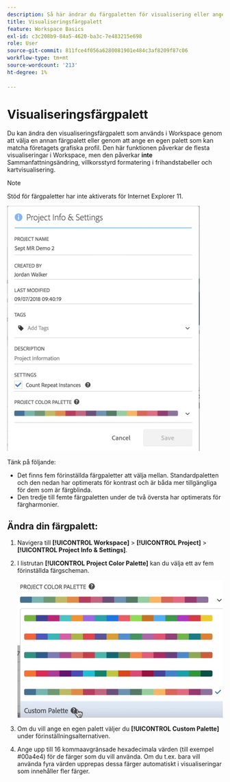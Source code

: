 ```yaml
---
description: Så här ändrar du färgpaletten för visualisering eller anger en egen anpassad färgpalett.
title: Visualiseringsfärgpalett
feature: Workspace Basics
exl-id: c3c208b9-84a5-4620-ba3c-7e483215e698
role: User
source-git-commit: 811fce4f056a6280081901e484c3af8209f87c06
workflow-type: tm+mt
source-wordcount: '213'
ht-degree: 1%

---
```


# Visualiseringsfärgpalett

Du kan ändra den visualiseringsfärgpalett som används i Workspace genom att välja en annan färgpalett eller genom att ange en egen palett som kan matcha företagets grafiska profil. Den här funktionen påverkar de flesta visualiseringar i Workspace, men den påverkar **inte** Sammanfattningsändring, villkorsstyrd formatering i frihandstabeller och kartvisualisering.

>[!NOTE]
>
>Stöd för färgpaletter har inte aktiverats för Internet Explorer 11.

![Fönstret Projektinformation och inställningar.](assets/color_palettes.png)

Tänk på följande:

* Det finns fem förinställda färgpaletter att välja mellan. Standardpaletten och den nedan har optimerats för kontrast och är båda mer tillgängliga för dem som är färgblinda.
* Den tredje till femte färgpaletten under de två översta har optimerats för färgharmonier.

## Ändra din färgpalett:

1. Navigera till **[!UICONTROL Workspace]** > **[!UICONTROL Project]** > **[!UICONTROL Project Info & Settings]**.
1. I listrutan **[!UICONTROL Project Color Palette]** kan du välja ett av fem förinställda färgscheman.

   ![De fem förinställda färgschemana.](assets/custom_palette.png)

1. Om du vill ange en egen palett väljer du **[!UICONTROL Custom Palette]** under förinställningsalternativen.
1. Ange upp till 16 kommaavgränsade hexadecimala värden (till exempel #00a4e4) för de färger som du vill använda. Om du t.ex. bara vill använda fyra värden upprepas dessa färger automatiskt i visualiseringar som innehåller fler färger.
